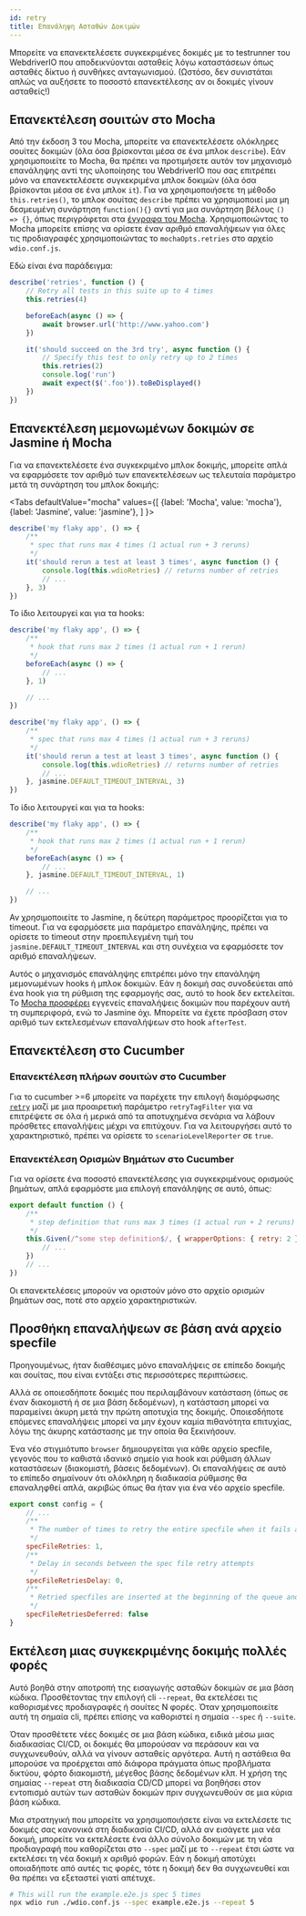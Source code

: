 ```yaml
---
id: retry
title: Επανάληψη Ασταθών Δοκιμών
---
```


Μπορείτε να επανεκτελέσετε συγκεκριμένες δοκιμές με το testrunner του WebdriverIO που αποδεικνύονται ασταθείς λόγω καταστάσεων όπως ασταθές δίκτυο ή συνθήκες ανταγωνισμού. (Ωστόσο, δεν συνιστάται απλώς να αυξήσετε το ποσοστό επανεκτέλεσης αν οι δοκιμές γίνουν ασταθείς!)

## Επανεκτέλεση σουιτών στο Mocha

Από την έκδοση 3 του Mocha, μπορείτε να επανεκτελέσετε ολόκληρες σουίτες δοκιμών (όλα όσα βρίσκονται μέσα σε ένα μπλοκ `describe`). Εάν χρησιμοποιείτε το Mocha, θα πρέπει να προτιμήσετε αυτόν τον μηχανισμό επανάληψης αντί της υλοποίησης του WebdriverIO που σας επιτρέπει μόνο να επανεκτελέσετε συγκεκριμένα μπλοκ δοκιμών (όλα όσα βρίσκονται μέσα σε ένα μπλοκ `it`). Για να χρησιμοποιήσετε τη μέθοδο `this.retries()`, το μπλοκ σουίτας `describe` πρέπει να χρησιμοποιεί μια μη δεσμευμένη συνάρτηση `function(){}` αντί για μια συνάρτηση βέλους `() => {}`, όπως περιγράφεται στα [έγγραφα του Mocha](https://mochajs.org/#arrow-functions). Χρησιμοποιώντας το Mocha μπορείτε επίσης να ορίσετε έναν αριθμό επαναλήψεων για όλες τις προδιαγραφές χρησιμοποιώντας το `mochaOpts.retries` στο αρχείο `wdio.conf.js`.

Εδώ είναι ένα παράδειγμα:

```js
describe('retries', function () {
    // Retry all tests in this suite up to 4 times
    this.retries(4)

    beforeEach(async () => {
        await browser.url('http://www.yahoo.com')
    })

    it('should succeed on the 3rd try', async function () {
        // Specify this test to only retry up to 2 times
        this.retries(2)
        console.log('run')
        await expect($('.foo')).toBeDisplayed()
    })
})
```

## Επανεκτέλεση μεμονωμένων δοκιμών σε Jasmine ή Mocha

Για να επανεκτελέσετε ένα συγκεκριμένο μπλοκ δοκιμής, μπορείτε απλά να εφαρμόσετε τον αριθμό των επανεκτελέσεων ως τελευταία παράμετρο μετά τη συνάρτηση του μπλοκ δοκιμής:

<Tabs
  defaultValue="mocha"
  values={[
    {label: 'Mocha', value: 'mocha'},
    {label: 'Jasmine', value: 'jasmine'},
  ]
}>
<TabItem value="mocha">

```js
describe('my flaky app', () => {
    /**
     * spec that runs max 4 times (1 actual run + 3 reruns)
     */
    it('should rerun a test at least 3 times', async function () {
        console.log(this.wdioRetries) // returns number of retries
        // ...
    }, 3)
})
```

Το ίδιο λειτουργεί και για τα hooks:

```js
describe('my flaky app', () => {
    /**
     * hook that runs max 2 times (1 actual run + 1 rerun)
     */
    beforeEach(async () => {
        // ...
    }, 1)

    // ...
})
```

</TabItem>
<TabItem value="jasmine">

```js
describe('my flaky app', () => {
    /**
     * spec that runs max 4 times (1 actual run + 3 reruns)
     */
    it('should rerun a test at least 3 times', async function () {
        console.log(this.wdioRetries) // returns number of retries
        // ...
    }, jasmine.DEFAULT_TIMEOUT_INTERVAL, 3)
})
```

Το ίδιο λειτουργεί και για τα hooks:

```js
describe('my flaky app', () => {
    /**
     * hook that runs max 2 times (1 actual run + 1 rerun)
     */
    beforeEach(async () => {
        // ...
    }, jasmine.DEFAULT_TIMEOUT_INTERVAL, 1)

    // ...
})
```

Αν χρησιμοποιείτε το Jasmine, η δεύτερη παράμετρος προορίζεται για το timeout. Για να εφαρμόσετε μια παράμετρο επανάληψης, πρέπει να ορίσετε το timeout στην προεπιλεγμένη τιμή του `jasmine.DEFAULT_TIMEOUT_INTERVAL` και στη συνέχεια να εφαρμόσετε τον αριθμό επαναλήψεων.

</TabItem>
</Tabs>

Αυτός ο μηχανισμός επανάληψης επιτρέπει μόνο την επανάληψη μεμονωμένων hooks ή μπλοκ δοκιμών. Εάν η δοκιμή σας συνοδεύεται από ένα hook για τη ρύθμιση της εφαρμογής σας, αυτό το hook δεν εκτελείται. Το [Mocha προσφέρει](https://mochajs.org/#retry-tests) εγγενείς επαναλήψεις δοκιμών που παρέχουν αυτή τη συμπεριφορά, ενώ το Jasmine όχι. Μπορείτε να έχετε πρόσβαση στον αριθμό των εκτελεσμένων επαναλήψεων στο hook `afterTest`.

## Επανεκτέλεση στο Cucumber

### Επανεκτέλεση πλήρων σουιτών στο Cucumber

Για το cucumber >=6 μπορείτε να παρέχετε την επιλογή διαμόρφωσης [`retry`](https://github.com/cucumber/cucumber-js/blob/master/docs/cli.md#retry-failing-tests) μαζί με μια προαιρετική παράμετρο `retryTagFilter` για να επιτρέψετε σε όλα ή μερικά από τα αποτυχημένα σενάρια να λάβουν πρόσθετες επαναλήψεις μέχρι να επιτύχουν. Για να λειτουργήσει αυτό το χαρακτηριστικό, πρέπει να ορίσετε το `scenarioLevelReporter` σε `true`.

### Επανεκτέλεση Ορισμών Βημάτων στο Cucumber

Για να ορίσετε ένα ποσοστό επανεκτέλεσης για συγκεκριμένους ορισμούς βημάτων, απλά εφαρμόστε μια επιλογή επανάληψης σε αυτό, όπως:

```js
export default function () {
    /**
     * step definition that runs max 3 times (1 actual run + 2 reruns)
     */
    this.Given(/^some step definition$/, { wrapperOptions: { retry: 2 } }, async () => {
        // ...
    })
    // ...
})
```

Οι επανεκτελέσεις μπορούν να οριστούν μόνο στο αρχείο ορισμών βημάτων σας, ποτέ στο αρχείο χαρακτηριστικών.

## Προσθήκη επαναλήψεων σε βάση ανά αρχείο specfile

Προηγουμένως, ήταν διαθέσιμες μόνο επαναλήψεις σε επίπεδο δοκιμής και σουίτας, που είναι εντάξει στις περισσότερες περιπτώσεις.

Αλλά σε οποιεσδήποτε δοκιμές που περιλαμβάνουν κατάσταση (όπως σε έναν διακομιστή ή σε μια βάση δεδομένων), η κατάσταση μπορεί να παραμείνει άκυρη μετά την πρώτη αποτυχία της δοκιμής. Οποιεσδήποτε επόμενες επαναλήψεις μπορεί να μην έχουν καμία πιθανότητα επιτυχίας, λόγω της άκυρης κατάστασης με την οποία θα ξεκινήσουν.

Ένα νέο στιγμιότυπο `browser` δημιουργείται για κάθε αρχείο specfile, γεγονός που το καθιστά ιδανικό σημείο για hook και ρύθμιση άλλων καταστάσεων (διακομιστή, βάσεις δεδομένων). Οι επαναλήψεις σε αυτό το επίπεδο σημαίνουν ότι ολόκληρη η διαδικασία ρύθμισης θα επαναληφθεί απλά, ακριβώς όπως θα ήταν για ένα νέο αρχείο specfile.

```js title="wdio.conf.js"
export const config = {
    // ...
    /**
     * The number of times to retry the entire specfile when it fails as a whole
     */
    specFileRetries: 1,
    /**
     * Delay in seconds between the spec file retry attempts
     */
    specFileRetriesDelay: 0,
    /**
     * Retried specfiles are inserted at the beginning of the queue and retried immediately
     */
    specFileRetriesDeferred: false
}
```

## Εκτέλεση μιας συγκεκριμένης δοκιμής πολλές φορές

Αυτό βοηθά στην αποτροπή της εισαγωγής ασταθών δοκιμών σε μια βάση κώδικα. Προσθέτοντας την επιλογή cli `--repeat`, θα εκτελέσει τις καθορισμένες προδιαγραφές ή σουίτες N φορές. Όταν χρησιμοποιείτε αυτή τη σημαία cli, πρέπει επίσης να καθοριστεί η σημαία `--spec` ή `--suite`.

Όταν προσθέτετε νέες δοκιμές σε μια βάση κώδικα, ειδικά μέσω μιας διαδικασίας CI/CD, οι δοκιμές θα μπορούσαν να περάσουν και να συγχωνευθούν, αλλά να γίνουν ασταθείς αργότερα. Αυτή η αστάθεια θα μπορούσε να προέρχεται από διάφορα πράγματα όπως προβλήματα δικτύου, φόρτο διακομιστή, μέγεθος βάσης δεδομένων κλπ. Η χρήση της σημαίας `--repeat` στη διαδικασία CD/CD μπορεί να βοηθήσει στον εντοπισμό αυτών των ασταθών δοκιμών πριν συγχωνευθούν σε μια κύρια βάση κώδικα.

Μια στρατηγική που μπορείτε να χρησιμοποιήσετε είναι να εκτελέσετε τις δοκιμές σας κανονικά στη διαδικασία CI/CD, αλλά αν εισάγετε μια νέα δοκιμή, μπορείτε να εκτελέσετε ένα άλλο σύνολο δοκιμών με τη νέα προδιαγραφή που καθορίζεται στο `--spec` μαζί με το `--repeat` έτσι ώστε να εκτελέσει τη νέα δοκιμή x αριθμό φορών. Εάν η δοκιμή αποτύχει οποιαδήποτε από αυτές τις φορές, τότε η δοκιμή δεν θα συγχωνευθεί και θα πρέπει να εξεταστεί γιατί απέτυχε.

```sh
# This will run the example.e2e.js spec 5 times
npx wdio run ./wdio.conf.js --spec example.e2e.js --repeat 5
```